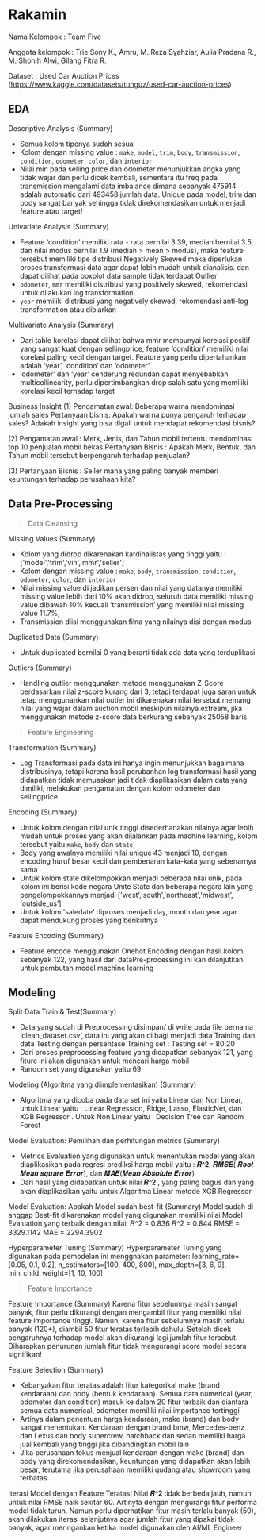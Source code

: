 # Rakamin

Nama Kelompok :
Team Five

Anggota kelompok :
Trie Sony K.,
Amru,
M. Reza Syahziar,
Aulia Pradana R.,
M. Shohih Alwi,
Gilang Fitra R.

Dataset : Used Car Auction Prices (https://www.kaggle.com/datasets/tunguz/used-car-auction-prices)

## EDA

Descriptive Analysis (Summary)
- Semua kolom tipenya sudah sesuai
- Kolom dengan missing value : `make`, `model`, `trim`, `body`, `transmission`, `condition`, `odometer`, `color`, dan `interior`
- Nilai min pada selling price dan odometer menunjukkan angka yang tidak wajar dan perlu dicek kembali, sementara itu freq pada transmission mengalami data imbalance dimana sebanyak 475914 adalah automatic dari 493458 jumlah data. Unique pada model, trim dan body sangat banyak sehingga tidak direkomendasikan untuk menjadi feature atau target!


Univariate Analysis (Summary)
- Feature ‘condition’ memiliki rata - rata bernilai 3.39, median bernilai 3.5, dan nilai modus bernilai 1.9 (median > mean > modus), maka feature tersebut memiliki tipe distribusi Negatively Skewed maka diperlukan proses transformasi data agar dapat lebih mudah untuk dianalisis. dan dapat dilihat pada boxplot data sample tidak terdapat Outlier
- `odometer`, `mmr` memiliki distribusi yang positively skewed, rekomendasi untuk dilakukan log transformation
- `year` memiliki distribusi yang negatively skewed, rekomendasi anti-log transformation atau dibiarkan


Multivariate Analysis (Summary)
- Dari table korelasi dapat dilihat bahwa mmr mempunyai korelasi positif yang sangat kuat dengan sellingprice, feature ‘condition’ memiliki nilai korelasi paling kecil dengan target. Feature yang perlu dipertahankan adalah ‘year’, ‘condition’ dan ‘odometer’
- ‘odometer’ dan ‘year’ cenderung redundan dapat menyebabkan multicollinearity, perlu dipertimbangkan drop salah satu yang memiliki korelasi kecil terhadap target

Business Insight 
(1) 
Pengamatan awal: Beberapa warna mendominasi jumlah sales
Pertanyaan bisnis: Apakah warna punya pengaruh terhadap sales? Adakah insight yang bisa digali untuk mendapat rekomendasi bisnis?

(2)
Pengamatan awal : Merk, Jenis, dan Tahun mobil tertentu mendominasi top 10 penjualan mobil bekas
Pertanyaan Bisnis :  Apakah Merk, Bentuk, dan Tahun mobil tersebut berpengaruh terhadap penjualan?
 
(3)
Pertanyaan Bisnis : Seller mana yang paling banyak memberi keuntungan terhadap perusahaan kita?

## Data Pre-Processing 

> Data Cleansing

Missing Values (Summary)
- Kolom yang didrop dikarenakan kardinalistas yang tinggi yaitu : ['model','trim','vin','mmr','seller']
- Kolom dengan missing value : `make`, `body`, `transmission`, `condition`, `odometer`, `color`, dan `interior`
- Nilai missing value di jadikan persen dan nilai yang datanya memiliki missing value lebih dari 10% akan didrop, seluruh data memiliki missing value dibawah 10% kecuali ‘transmission’ yang memiliki nilai missing value 11.7%, 
- Transmission diisi menggunakan filna yang nilainya disi dengan modus

Duplicated Data (Summary)
- Untuk duplicated bernilai 0 yang berarti tidak ada data yang terduplikasi

Outliers (Summary)
- Handling outlier menggunakan metode menggunakan Z-Score berdasarkan nilai  z-score kurang dari 3, tetapi terdapat juga saran untuk tetap menggunankan nilai outier ini dikarenakan nilai tersebut memang nilai yang wajar dalam auction mobil meskipun nilainya extream,  jika menggunakan metode z-score data  berkurang sebanyak 25058 baris

> Feature Engineering

Transformation (Summary)
- Log Transformasi pada data ini hanya ingin menunjukkan bagaimana distribusinya, tetapi karena hasil perubanhan log transformasi hasil yang didapatkan tidak memuaskan jadi tidak diaplikasikan dalam data yang dimiliki, melakukan pengamatan dengan kolom odometer dan sellingprice

Encoding (Summary)
- Untuk kolom dengan nilai unik tinggi disederhanakan nilainya agar lebih mudah untuk proses yang akan dijalankan pada machine learning,  kolom tersebut yaitu `make`, `body`,dan `state`.
- Body yang awalnya memiliki nilai unique 43 menjadi 10, dengan encoding huruf besar kecil dan pembenaran kata-kata yang sebenarnya sama 
- Untuk kolom state dikelompokkan menjadi beberapa nilai unik, pada kolom ini berisi kode negara Unite State dan beberapa negara lain yang pengelompokkannya menjadi ['west','south','northeast','midwest’, 'outside_us’] 
- Untuk kolom 'saledate’ diproses menjadi day, month dan year agar dapat mendukung proses yang berikutnya  

Feature Encoding (Summary)
- Feature encode menggunakan Onehot Encoding dengan hasil kolom sebanyak 122, yang hasil dari dataPre-processing ini kan dilanjutkan untuk pembutan model machine learning


## Modeling

Split Data Train & Test(Summary)
- Data yang sudah di Preprocessing disimpan/ di write pada file bernama ‘clean_dataset.csv’, data ini yang akan di bagi menjadi data Training dan data Testing dengan persentase Training set : Testing set =  80:20
- Dari proses preprocessing feature yang didapatkan sebanyak 121, yang fiture ini akan digunakan untuk mencari harga mobil
- Random set yang digunakan yaitu 69

Modeling (Algoritma yang diimplementasikan) (Summary)
- Algoritma yang dicoba pada data set ini yaitu Linear dan Non Linear, untuk Linear yaitu : Linear Regression, Ridge, Lasso, ElasticNet, dan XGB Regressor . Untuk Non Linear yaitu : Decision Tree dan Random Forest

Model Evaluation: Pemilihan dan perhitungan metrics (Summary)
- Metrics Evaluation yang digunakan untuk menentukan model yang akan diaplikasikan pada regresi prediksi  harga mobil yaitu : 𝑹^𝟐,  𝑹𝑴𝑺𝑬( 𝑹𝒐𝒐𝒕 𝑴𝒆𝒂𝒏 𝒔𝒒𝒖𝒂𝒓𝒆 𝑬𝒓𝒓𝒐𝒓), dan 𝑴𝑨𝑬(𝑴𝒆𝒂𝒏 𝑨𝒃𝒔𝒐𝒍𝒖𝒕𝒆 𝑬𝒓𝒓𝒐𝒓)  
- Dari hasil yang didapatkan untuk nilai 𝑹^𝟐 , yang paling bagus dan yang akan diaplikasikan yaitu untuk Algoritma Linear metode XGB Regressor 

Model Evaluation: Apakah Model sudah best-fit (Summary)
Model sudah di anggap Best-fit dikarenakan model yang digunakan memiliki nilai Model Evaluation yang terbaik  dengan nilai:
      𝑅^2 = 0.836
      𝑅^2 = 0.844
      RMSE = 3329.1142
      MAE = 2294.3902

Hyperparameter Tuning (Summary)
Hyperparameter Tuning yang digunakan pada pemodelan ini menggnakan parameter: 
    learning_rate=[0.05, 0.1, 0.2], 
    n_estimators=[100, 400, 800],
    max_depth=[3, 6, 9],
    min_child_weight=[1, 10, 100]


> Feature Importance

Feature Importance (Summary)
Karena fitur sebelumnya masih sangat banyak, fitur perlu dikurangi dengan mengambil fitur yang memiliki nilai feature importance tinggi. Namun, karena fitur sebelumnya masih terlalu banyak (120+), diambil 50 fitur teratas terlebih dahulu. Setelah dicek pengaruhnya terhadap model akan dikurangi lagi jumlah fitur tersebut. Diharapkan penurunan jumlah fitur tidak mengurangi score model secara signifikan!

Feature Selection (Summary)
- Kebanyakan fitur teratas adalah fitur kategorikal make (brand kendaraan) dan body (bentuk kendaraan). Semua data numerical (year, odometer dan condition) masuk ke dalam 20 fitur terbaik dan diantara semua data numerical, odometer memiliki nilai importance tertinggi
- Artinya dalam penentuan harga kendaraan, make (brand) dan body sangat menentukan. Kendaraan dengan brand bmw, Mercedes-benz dan Lexus dan body supercrew, hatchback dan sedan memiliki harga jual kembali yang tinggi jika dibandingkan mobil lain
- Jika perusahaan fokus menjual kendaraan dengan make (brand) dan body yang direkomendasikan, keuntungan yang didapatkan akan lebih besar, terutama jika perusahaan memiliki gudang atau showroom yang terbatas.


Iterasi Model dengan Feature Teratas!
Nilai 𝑹^𝟐 tidak berbeda jauh, namun untuk nilai RMSE naik sekitar 60. Artinyta dengan mengurangi fitur performa model tidak turun. Namun perlu diperhatikan fitur masih terlalu banyak (50), akan dilakukan iterasi selanjutnya agar jumlah fitur yang dipakai tidak banyak, agar meringankan ketika model digunakan oleh AI/ML Engineer




